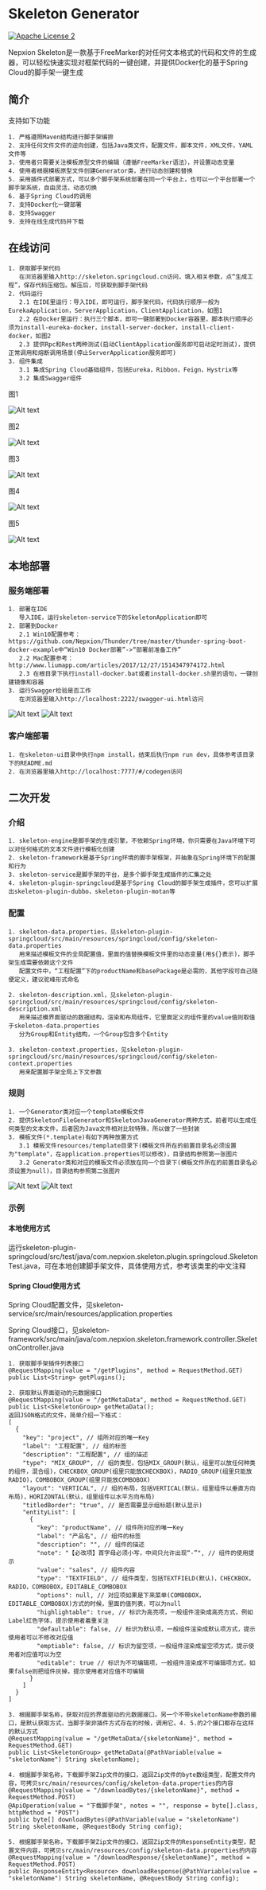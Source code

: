 # Skeleton Generator
[![Apache License 2](https://img.shields.io/badge/license-ASF2-blue.svg)](https://www.apache.org/licenses/LICENSE-2.0.txt)

Nepxion Skeleton是一款基于FreeMarker的对任何文本格式的代码和文件的生成器，可以轻松快速实现对框架代码的一键创建，并提供Docker化的基于Spring Cloud的脚手架一键生成

## 简介
支持如下功能

    1. 严格遵照Maven结构进行脚手架编排
    2. 支持任何文件文件的逆向创建，包括Java类文件，配置文件，脚本文件，XML文件，YAML文件等
    3. 使用者只需要关注模板原型文件的编辑（遵循FreeMarker语法），并设置动态变量
    4. 使用者根据模板原型文件创建Generator类，进行动态创建和替换
    5. 采用插件式部署方式，可以多个脚手架系统部署在同一个平台上，也可以一个平台部署一个脚手架系统，自由灵活，动态切换
    6. 基于Spring Cloud的调用
    7. 支持Docker化一键部署
    8. 支持Swagger
    9. 支持在线生成代码并下载

## 在线访问

    1. 获取脚手架代码 
       在浏览器里输入http://skeleton.springcloud.cn访问，填入相关参数，点“生成工程”，保存代码压缩包。解压后，可获取到脚手架代码
    2. 代码运行
       2.1 在IDE里运行：导入IDE，即可运行，脚手架代码，代码执行顺序一般为EurekaApplication，ServerApplication，ClientApplication，如图1
       2.2 在Docker里运行：执行三个脚本，即可一键部署到Docker容器里，脚本执行顺序必须为install-eureka-docker，install-server-docker，install-client-docker，如图2
       2.3 提供Rpc和Rest两种测试(启动ClientApplication服务即可启动定时测试)，提供正常调用和熔断调用场景(停止ServerApplication服务即可)
    3. 组件集成
       3.1 集成Spring Cloud基础组件，包括Eureka，Ribbon，Feign，Hystrix等
       3.2 集成Swagger组件

图1

![Alt text](https://github.com/Nepxion/Skeleton/blob/master/skeleton-doc/Generator1.jpg)

图2

![Alt text](https://github.com/Nepxion/Skeleton/blob/master/skeleton-doc/Generator2.jpg)

图3

![Alt text](https://github.com/Nepxion/Skeleton/blob/master/skeleton-doc/Generator3.jpg)

图4

![Alt text](https://github.com/Nepxion/Skeleton/blob/master/skeleton-doc/Generator4.jpg)

图5

![Alt text](https://github.com/Nepxion/Skeleton/blob/master/skeleton-doc/Generator5.jpg)

## 本地部署
### 服务端部署

    1. 部署在IDE
       导入IDE，运行skeleton-service下的SkeletonApplication即可
    2. 部署到Docker
       2.1 Win10配置参考：https://github.com/Nepxion/Thunder/tree/master/thunder-spring-boot-docker-example中“Win10 Docker部署”->“部署前准备工作”
       2.2 Mac配置参考：http://www.liumapp.com/articles/2017/12/27/1514347974172.html
       2.3 在根目录下执行install-docker.bat或者install-docker.sh里的语句，一键创建镜像和容器
    3. 运行Swagger检验是否工作
       在浏览器里输入http://localhost:2222/swagger-ui.html访问

![Alt text](https://github.com/Nepxion/Skeleton/blob/master/skeleton-doc/Docker.jpg)
![Alt text](https://github.com/Nepxion/Skeleton/blob/master/skeleton-doc/Swagger.jpg)

### 客户端部署

    1. 在skeleton-ui目录中执行npm install，结束后执行npm run dev，具体参考该目录下的README.md
    2. 在浏览器里输入http://localhost:7777/#/codegen访问

## 二次开发
### 介绍

    1. skeleton-engine是脚手架的生成引擎，不依赖Spring环境，你只需要在Java环境下可以对任何格式的文本文件进行模板化创建
    2. skeleton-framework是基于Spring环境的脚手架框架，并抽象在Spring环境下的配置和行为
    3. skeleton-service是脚手架的平台，是多个脚手架生成插件的汇集之处
    4. skeleton-plugin-springcloud是基于Spring Cloud的脚手架生成插件，您可以扩展出skeleton-plugin-dubbo，skeleton-plugin-motan等

### 配置

    1. skeleton-data.properties，见skeleton-plugin-springcloud/src/main/resources/springcloud/config/skeleton-data.properties
       用来描述模板文件的全局配置值，里面的值替换模板文件里的动态变量(用${}表示)，脚手架生成需要依赖这个文件
       配置文件中，“工程配置”下的productName和basePackage是必需的，其他字段可自己随便定义，建议驼峰形式命名

    2. skeleton-description.xml，见skeleton-plugin-springcloud/src/main/resources/springcloud/config/skeleton-description.xml
       用来描述模界面驱动的数据结构，渲染和布局组件，它里面定义的组件里的value值则取值于skeleton-data.properties
       分为Group和Entity结构，一个Group包含多个Entity

    3. skeleton-context.properties，见skeleton-plugin-springcloud/src/main/resources/springcloud/config/skeleton-context.properties
       用来配置脚手架全局上下文参数

### 规则

    1. 一个Generator类对应一个template模板文件
    2. 提供SkeletonFileGenerator和SkeletonJavaGenerator两种方式，前者可以生成任何类型的文本文件，后者因为Java文件相对比较特殊，所以做了一些封装
    3. 模板文件(*.template)有如下两种放置方式
       3.1 模板文件resources/template目录下(模板文件所在的前置目录名必须设置为"template"，在application.properties可以修改)，目录结构参照第一张图片
       3.2 Generator类和对应的模板文件必须放在同一个目录下(模板文件所在的前置目录名必须设置为null)，目录结构参照第二张图片   
![Alt text](https://github.com/Nepxion/Skeleton/blob/master/skeleton-doc/Template1.jpg)
![Alt text](https://github.com/Nepxion/Skeleton/blob/master/skeleton-doc/Template2.jpg)

### 示例

#### 本地使用方式
运行skeleton-plugin-springcloud/src/test/java/com.nepxion.skeleton.plugin.springcloud.SkeletonTest.java，可在本地创建脚手架文件，具体使用方式，参考该类里的中文注释

#### Spring Cloud使用方式

Spring Cloud配置文件，见skeleton-service/src/main/resources/application.properties

Spring Cloud接口，见skeleton-framework/src/main/java/com.nepxion.skeleton.framework.controller.SkeletonController.java

    1. 获取脚手架插件列表接口
    @RequestMapping(value = "/getPlugins", method = RequestMethod.GET)
    public List<String> getPlugins();

    2. 获取默认界面驱动的元数据接口
    @RequestMapping(value = "/getMetaData", method = RequestMethod.GET)
    public List<SkeletonGroup> getMetaData();
    返回JSON格式的文件，简单介绍一下格式：
    [
      {
        "key": "project", // 组所对应的唯一Key
        "label": "工程配置", // 组的标签
        "description": "工程配置", // 组的描述
        "type": "MIX_GROUP", // 组的类型，包括MIX_GROUP(默认，组里可以放任何种类的组件，混合组)，CHECKBOX_GROUP(组里只能放CHECKBOX)，RADIO_GROUP(组里只能放RADIO)，COMBOBOX_GROUP(组里只能放COMBOBOX)
        "layout": "VERTICAL", // 组的布局，包括VERTICAL(默认，组里组件以垂直方向布局)，HORIZONTAL(默认，组里组件以水平方向布局)
        "titledBorder": "true", // 是否需要显示组标题(默认显示)
        "entityList": [
          {
            "key": "productName", // 组件所对应的唯一Key
            "label": "产品名", // 组件的标签
            "description": "", // 组件的描述
            "note": "【必改项】首字母必须小写，中间只允许出现“-”", // 组件的使用提示
            "value": "sales", // 组件内容
            "type": "TEXTFIELD", // 组件类型，包括TEXTFIELD(默认)，CHECKBOX，RADIO，COMBOBOX，EDITABLE_COMBOBOX
            "options": null, // 对应项如果是下来菜单(COMBOBOX，EDITABLE_COMBOBOX)方式的时候，里面的值列表，可以为null
            "highlightable": true, // 标识为高亮项，一般组件渲染成高亮方式，例如Label红色字体，提示使用者着重关注
            "defaultable": false, // 标识为默认项，一般组件渲染成默认项方式，提示使用者可以不修改对应值
            "emptiable": false, // 标识为留空项，一般组件渲染成留空项方式，提示使用者对应值可以为空
            "editable": true // 标识为不可编辑项，一般组件渲染成不可编辑项方式，如果false则把组件灰掉，提示使用者对应值不可编辑
          }
        ]
      }
    ]

    3. 根据脚手架名称，获取对应的界面驱动的元数据接口。另一个不带skeletonName参数的接口，是默认获取方式，当脚手架非插件方式存在的时候，调用它。4. 5.的2个接口都存在这样的默认方式
    @RequestMapping(value = "/getMetaData/{skeletonName}", method = RequestMethod.GET)
    public List<SkeletonGroup> getMetaData(@PathVariable(value = "skeletonName") String skeletonName);

    4. 根据脚手架名称，下载脚手架Zip文件的接口，返回Zip文件的byte数组类型，配置文件内容，可拷贝src/main/resources/config/skeleton-data.properties的内容
    @RequestMapping(value = "/downloadBytes/{skeletonName}", method = RequestMethod.POST)
    @ApiOperation(value = "下载脚手架", notes = "", response = byte[].class, httpMethod = "POST")
    public byte[] downloadBytes(@PathVariable(value = "skeletonName") String skeletonName, @RequestBody String config);

    5. 根据脚手架名称，下载脚手架Zip文件的接口，返回Zip文件的ResponseEntity类型，配置文件内容，可拷贝src/main/resources/config/skeleton-data.properties的内容
    @RequestMapping(value = "/downloadResponse/{skeletonName}", method = RequestMethod.POST)
    public ResponseEntity<Resource> downloadResponse(@PathVariable(value = "skeletonName") String skeletonName, @RequestBody String config);